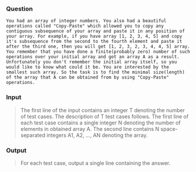 ### Question
    You had an array of integer numbers. You also had a beautiful operations called "Copy-Paste" which allowed you to copy any contiguous subsequence of your array and paste it in any position of your array. For example, if you have array [1, 2, 3, 4, 5] and copy it's subsequence from the second to the fourth element and paste it after the third one, then you will get [1, 2, 3, 2, 3, 4, 4, 5] array. You remember that you have done a finite(probably zero) number of such operations over your initial array and got an array A as a result. Unfortunately you don't remember the initial array itself, so you would like to know what could it be. You are interested by the smallest such array. So the task is to find the minimal size(length) of the array that A can be obtained from by using "Copy-Paste" operations.

### Input
>The first line of the input contains an integer T denoting the number of test cases. The description of T test cases follows. The first line of each test case contains a single integer N denoting the number of elements in obtained array A. The second line contains N space-separated integers A1, A2, ..., AN denoting the array.

### Output
>For each test case, output a single line containing the answer.